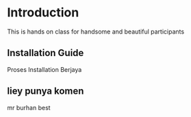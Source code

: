 # Introduction
This is hands on class for handsome and beautiful participants

## Installation Guide
Proses Installation Berjaya

## liey punya komen
mr burhan best
